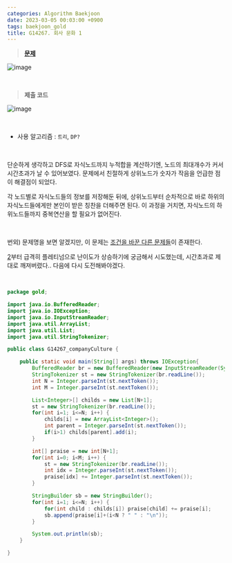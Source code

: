```yaml
---
categories: Algorithm Baekjoon
date: 2023-03-05 00:03:00 +0900
tags: baekjoon_gold
title: G14267. 회사 문화 1
---
```


> **[문제](https://www.acmicpc.net/problem/14267)**

![image](https://user-images.githubusercontent.com/80896077/229782957-ff17a915-e394-497d-b449-7fb6353cfeea.png)

<br>

> **제출 코드**

![image](https://user-images.githubusercontent.com/80896077/229782975-d312f2e7-f29d-4989-944e-69ff7ca82bb2.png)

<br>

- 사용 알고리즘 : `트리`, `DP?`

<br>

단순하게 생각하고 DFS로 자식노드까지 누적합을 계산하기엔, 노드의 최대개수가 커서 시간초과가 날 수 있어보였다.
문제에서 친절하게 상위노드가 숫자가 작음을 언급한 점이 해결점이 되었다.

각 노드별로 자식노드들의 정보를 저장해둔 뒤에, 상위노드부터 순차적으로 바로 하위의 자식노드들에게만 본인이 받은 칭찬을 더해주면 된다. 이 과정을 거치면, 자식노드의 하위노드들까지 중복연산을 할 필요가 없어진다.

<br>

번외) 문제명을 보면 알겠지만, 이 문제는 [조건을 바꾼 다른 문제들](https://www.acmicpc.net/search#q=%ED%9A%8C%EC%82%AC%20%EB%AC%B8%ED%99%94&c=Problems)이 존재한다.

[2](https://www.acmicpc.net/problem/14268)부터 급격히 플레티넘으로 난이도가 상승하기에 궁금해서 시도했는데, 시간초과로 제대로 깨져버렸다.. 다음에 다시 도전해봐야겠다.

<br>

```java
package gold;

import java.io.BufferedReader;
import java.io.IOException;
import java.io.InputStreamReader;
import java.util.ArrayList;
import java.util.List;
import java.util.StringTokenizer;

public class G14267_companyCulture {

	public static void main(String[] args) throws IOException{
		BufferedReader br = new BufferedReader(new InputStreamReader(System.in));
		StringTokenizer st = new StringTokenizer(br.readLine());
		int N = Integer.parseInt(st.nextToken());
		int M = Integer.parseInt(st.nextToken());

		List<Integer>[] childs = new List[N+1];
		st = new StringTokenizer(br.readLine());
		for(int i=1; i<=N; i++) {
			childs[i] = new ArrayList<Integer>();
			int parent = Integer.parseInt(st.nextToken());
			if(i>1) childs[parent].add(i);
		}

		int[] praise = new int[N+1];
		for(int i=0; i<M; i++) {
			st = new StringTokenizer(br.readLine());
			int idx = Integer.parseInt(st.nextToken());
			praise[idx] += Integer.parseInt(st.nextToken());
		}

		StringBuilder sb = new StringBuilder();
		for(int i=1; i<=N; i++) {
			for(int child : childs[i]) praise[child] += praise[i];
			sb.append(praise[i]+(i<N ? " " : "\n"));
		}

		System.out.println(sb);
	}

}
```
